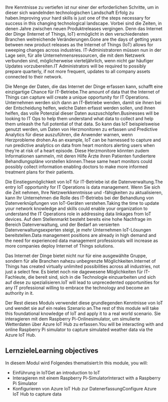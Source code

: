 <!--Video script: It began with Personal Digital Assistants, then smartphones and now everything from smart watches to smart thermostats are connecting people with more information than ever before. Once limited to just PCs, the Internet now allows anything that has valuable information to go online. How does this trend have the potential to impact all aspects of IT professional’s role? More importantly, how can IT professionals prepare for the Internet of Things?-->

<span data-ttu-id="130ed-101">Ihre Kenntnisse zu vertiefen ist nur einer der erforderlichen Schritte, um in dieser sich wandelnden technologischen Landschaft Erfolg zu haben.</span><span class="sxs-lookup"><span data-stu-id="130ed-101">Improving your hard skills is just one of the steps necessary for success in this changing technological landscape.</span></span> <span data-ttu-id="130ed-102">Vorbei sind die Zeiten, in denen Jahre zwischen neuen Produktreleases vergingen. Denn das Internet der Dinge (Internet of Things, IoT) ermöglicht in den verschiedensten Branchen weitreichende Veränderungen.</span><span class="sxs-lookup"><span data-stu-id="130ed-102">Gone are the days of getting years between new product releases as the Internet of Things (IoT) allows for sweeping changes across industries.</span></span> <span data-ttu-id="130ed-103">IT-Administratoren müssen nun in der Lage sein, für alle Unternehmensressourcen, die mit dem Netzwerk verbunden sind, möglicherweise vierteljährlich, wenn nicht gar häufiger Updates vorzubereiten.</span><span class="sxs-lookup"><span data-stu-id="130ed-103">IT Administrators will be required to possibly prepare quarterly, if not more frequent, updates to all company assets connected to their network.</span></span>

<span data-ttu-id="130ed-104">Die Menge der Daten, die das Internet der Dinge erfassen kann, schafft eine einzigartige Chance für IT-Betriebe.</span><span class="sxs-lookup"><span data-stu-id="130ed-104">The amount of data that the Internet of Things can capture will create a unique opportunity for IT Operations.</span></span> <span data-ttu-id="130ed-105">Unternehmen werden sich dann an IT-Betriebe wenden, damit sie ihnen bei der Entscheidung helfen, welche Daten erfasst werden sollen, und ihnen helfen, das volle Potenzial dieser Daten auszuschöpfen.</span><span class="sxs-lookup"><span data-stu-id="130ed-105">Businesses will be looking to IT Ops to help them understand what data to collect and help them unleash the full potential of that data.</span></span> <span data-ttu-id="130ed-106">So kann das IoT beispielsweise genutzt werden, um Daten von Herzmonitoren zu erfassen und Predictive Analytics für diese auszuführen, die Anwender warnen, wenn Herzprobleme drohen.</span><span class="sxs-lookup"><span data-stu-id="130ed-106">As an example, IoT can be harnessed to capture and run predictive analytics on data from heart monitors alerting users when they’re at risk of a heart episode.</span></span> <span data-ttu-id="130ed-107">Diese Herzmonitore könnten zudem Informationen sammeln, mit deren Hilfe Ärzte ihren Patienten fundiertere Behandlungspläne vorstellen können.</span><span class="sxs-lookup"><span data-stu-id="130ed-107">These same heart monitors could possibly collect information enabling doctors to make more informed treatment plans for their patients.</span></span>

<span data-ttu-id="130ed-108">Die Einstiegsmöglichkeit von IoT für IT-Betriebe ist die Datenverwaltung.</span><span class="sxs-lookup"><span data-stu-id="130ed-108">The entry IoT opportunity for IT Operations is data management.</span></span> <span data-ttu-id="130ed-109">Wenn Sie sich die Zeit nehmen, Ihre Netzwerkkenntnisse und -fähigkeiten zu aktualisieren, kann Ihr Unternehmen die Rolle des IT-Betriebs bei der Behandlung von Datenverknüpfungen von IoT-Geräten verstehen.</span><span class="sxs-lookup"><span data-stu-id="130ed-109">Taking the time to update your network knowledge and skills could enable your organization to understand the IT Operations role in addressing data linkages from IoT devices.</span></span> <span data-ttu-id="130ed-110">Auf dem Stellenmarkt besteht bereits eine hohe Nachfrage im Bereich Datenverwaltung, und der Bedarf an versierten Datenverwaltungsexperten steigt, je mehr Unternehmen IoT-Lösungen bereitstellen.</span><span class="sxs-lookup"><span data-stu-id="130ed-110">Data management positions are already in high demand and the need for experienced data management professionals will increase as more companies deploy Internet of Things solutions.</span></span>

<span data-ttu-id="130ed-111">Das Internet der Dinge bietet nicht nur für eine ausgewählte Gruppe, sondern für alle Branchen nahezu unbegrenzte Möglichkeiten.</span><span class="sxs-lookup"><span data-stu-id="130ed-111">Internet of Things has created virtually unlimited possibilities across all industries, not just a select few.</span></span> <span data-ttu-id="130ed-112">Es bietet noch nie dagewesene Möglichkeiten für IT-Fachleute, die bereit sind, sich in die Technologie einzuarbeiten und sich auf diese zu spezialisieren.</span><span class="sxs-lookup"><span data-stu-id="130ed-112">IoT will lead to unprecedented opportunities for any IT professional willing to embrace the technology and become an authority in it.</span></span>

 <span data-ttu-id="130ed-113">Der Rest dieses Moduls verwendet diese grundlegenden Kenntnisse von IoT und wendet sie auf ein reales Szenario an.</span><span class="sxs-lookup"><span data-stu-id="130ed-113">The rest of this module will take this foundational knowledge of IoT and apply it to a real world scenario.</span></span> <span data-ttu-id="130ed-114">Sie interagieren mit dem Raspberry Pi-Onlinesimulator, um simulierte Wetterdaten über Azure IoT Hub zu erfassen.</span><span class="sxs-lookup"><span data-stu-id="130ed-114">You will be interacting with and online Raspberry Pi simulator to capture simulated weather data via the Azure IoT Hub.</span></span>

 ## <a name="learning-objectives"></a><span data-ttu-id="130ed-115">Lernziele</span><span class="sxs-lookup"><span data-stu-id="130ed-115">Learning objectives</span></span>
 <span data-ttu-id="130ed-116">In diesem Modul wird Folgendes thematisiert:</span><span class="sxs-lookup"><span data-stu-id="130ed-116">In this module, you will:</span></span>
  - <span data-ttu-id="130ed-117">Einführung in IoT</span><span class="sxs-lookup"><span data-stu-id="130ed-117">Get an introduction to IoT</span></span>
  - <span data-ttu-id="130ed-118">Interagieren mit einem Raspberry Pi-Simulator</span><span class="sxs-lookup"><span data-stu-id="130ed-118">Interact with a Raspberry Pi Simulator</span></span>
  - <span data-ttu-id="130ed-119">Konfigurieren von Azure IoT Hub zur Datenerfassung</span><span class="sxs-lookup"><span data-stu-id="130ed-119">Configure Azure IoT Hub to capture data</span></span>

<!--Reference links: 
Move to end.
-   Introduction to Azure IoT:
    <https://mva.microsoft.com/training-courses/introduction-to-azure-iot-17611?l=uxXUIs4rD_606218965>

-   Azure Internet of Things:
    <https://www.microsoft.com/en-ca/internet-of-things/>-->